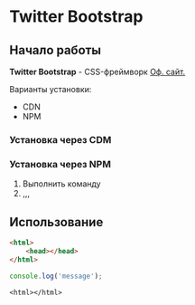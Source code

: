 # Twitter Bootstrap

## Начало работы
**Twitter Bootstrap** - CSS-фреймворк [Оф. сайт.](http://getbootstrap.com)

Варианты установки:
* CDN
* NPM

### Установка через CDM

### Установка через NPM

1. Выполнить команду
1. ,,,
## Использование

```html
<html>
    <head></head>
</html>
```

```javascript
console.log('message');
```

`<html></html>`